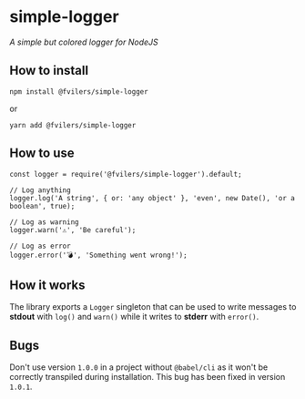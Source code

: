 # simple-logger

_A simple but colored logger for NodeJS_

## How to install

```
npm install @fvilers/simple-logger
```

or

```
yarn add @fvilers/simple-logger
```

## How to use

```
const logger = require('@fvilers/simple-logger').default;

// Log anything
logger.log('A string', { or: 'any object' }, 'even', new Date(), 'or a boolean', true);

// Log as warning
logger.warn('⚠️', 'Be careful');

// Log as error
logger.error('💣', 'Something went wrong!');
```

## How it works

The library exports a `Logger` singleton that can be used to write messages to **stdout** with `log()` and `warn()` while it writes to **stderr** with `error()`.

## Bugs

Don't use version `1.0.0` in a project without `@babel/cli` as it won't be correctly transpiled during installation. This bug has been fixed in version `1.0.1`.
